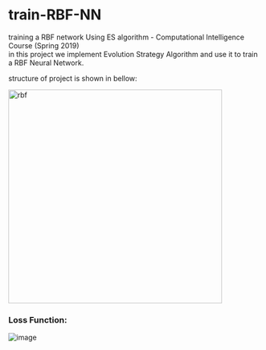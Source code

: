 # train-RBF-NN
training a RBF network Using ES algorithm - Computational Intelligence Course (Spring 2019)  
in this project we implement Evolution Strategy Algorithm and use it to train a RBF Neural Network.  

structure of project is shown in bellow:

<img width="425" alt="rbf" src="https://user-images.githubusercontent.com/44861408/134909024-5cdede84-5553-4703-8965-bc01a5830d47.png">

 
### Loss Function: 
![image](https://user-images.githubusercontent.com/44861408/134908552-76766568-df13-4a11-893d-46ff958c8454.png)

